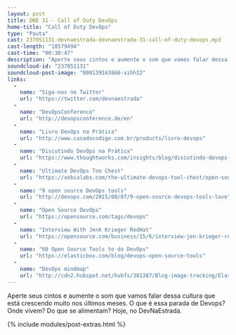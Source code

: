 ```yaml
---
layout: post
title: DNE 31 - Call of Duty DevOps
home-title: "Call of Duty DevOps"
type: "Pauta"
cast: 237051131-devnaestrada-devnaestrada-31-call-of-duty-devops.mp3
cast-length: "18579494"
cast-time: "00:30:47"
description: "Aperte seus cintos e aumente o som que vamos falar dessa cultura que está crescendo muito nos últimos meses. O que é essa parada de Devops? Onde vivem? Do que se alimentam? Hoje, no DevNaEstrada."
soundcloud-id: "237051131"
soundcloud-post-image: "000139163866-xihh32"
links:
  -
    name: "Siga-nos no Twitter"
    url: "https://twitter.com/devnaestrada"
  -
    name: "DevOpsConference"
    url: "http://devopsconference.de/en"
  -
    name: "Livro DevOps na Prática"
    url: "http://www.casadocodigo.com.br/products/livro-devops"
  -
    name: "Discutindo DevOps na Prática"
    url: "https://www.thoughtworks.com/insights/blog/discutindo-devops-na-pratica"
  -
    name: "Ultimate DevOps Too Chest"
    url: "https://xebialabs.com/the-ultimate-devops-tool-chest/open-source"
  -
    name: "9 open source DevOps tools"
    url: "http://devops.com/2015/08/07/9-open-source-devops-tools-love"
  -
    name: "Open Source DevOps"
    url: "https://opensource.com/tags/devops"
  -
    name: "Interview With Jenk Krieger RedHat"
    url: "https://opensource.com/business/15/6/interview-jen-krieger-redhat"
  -
    name: "60 Open Source Tools to do DevOps"
    url: "https://elasticbox.com/blog/devops-open-source-tools"
  -
    name: "DevOps mindmap"
    url: "http://cdn2.hubspot.net/hubfs/381387/Blog-image-tracking/ElasticBox-DevOps_Open_Source_Tools.png?utm_campaign=Wordpress&utm_medium=social&utm_source=mybloglog"
---
```


Aperte seus cintos e aumente o som que vamos falar dessa cultura que está crescendo muito nos últimos meses. O que é essa parada de Devops? Onde vivem? Do que se alimentam? Hoje, no DevNaEstrada.

{% include modules/post-extras.html %}